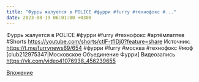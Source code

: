 ```yaml
---
title: "Фуррь жалуется в POLICE #фурри #furry #технофокс #..."
date: 2023-08-19 06:01:00 +0300
---
```


Фуррь жалуется в POLICE #фурри #furry #технофокс #артёмлаптев #Shorts
https://youtube.com/shorts/ctlF-tfIDj0?feature=share
Источник: https://t.me/furrynews69/654
#фурри #furry #москва #технофокс #моф [club212975347|Московское Объединение Фурри]
Видеозапись
https://vk.com/video41076938_456239655

[Вложение](https://vk.com/video41076938_456239655)
